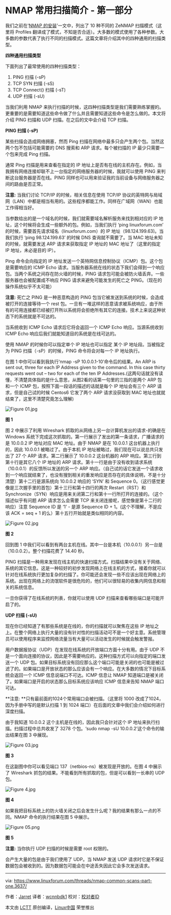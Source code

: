 NMAP 常用扫描简介 - 第一部分
========================

我们之前在‘[NMAP 的安装][1]’一文中，列出了 10 种不同的 ZeNMAP 扫描模式（这里将 Profiles 翻译成了模式，不知是否合适）。大多数的模式使用了各种参数。大多数的参数代表了执行不同的扫描模式。这篇文章将介绍其中的四种通用的扫描类型。

**四种通用扫描类型**

下面列出了最常使用的四种扫描类型：

1.  PING 扫描 (-sP)
2.  TCP SYN 扫描 (-sS)
3.  TCP Connect() 扫描 (-sT)
4.  UDP 扫描 (-sU)

当我们利用 NMAP 来执行扫描的时候，这四种扫描类型是我们需要熟练掌握的。更重要的是需要知道这些命令做了什么并且需要知道这些命令是怎么做的。本文将介绍 PING 扫描和 UDP 扫描。在之后的文中会介绍 TCP 扫描。

**PING 扫描 (-sP)**

某些扫描会造成网络拥塞，然而 Ping 扫描在网络中最多只会产生两个包。当然这两个包不包括可能需要的 DNS 搜索和 ARP 请求。每个被扫描的 IP 最少只需要一个包来完成 Ping 扫描。

通常 Ping 扫描是用来查看在指定的 IP 地址上是否有在线的主机存在。例如，当我拥有网络连接却联不上一台指定的网络服务器的时候，我就可以使用 PING 来判断这台服务器是否在线。PING 同样也可以用来验证我的当前设备与网络服务器之间的路由是否正常。

**注意:** 当我们讨论 TCP/IP 的时候，相关信息在使用 TCP/IP 协议的英特网与局域网（LAN）中都是相当有用的。这些程序都能工作。同样在广域网（WAN）也能工作得相当好。

当参数给出的是一个域名的时候，我们就需要域名解析服务来找到相对应的 IP 地址，这个时候将会生成一些额外的包。例如，当我们执行 ‘ping linuxforum.com’ 的时候，需要首先请求域名（linuxforum.com）的 IP 地址（98.124.199.63)。当我们执行 ‘ping 98.124.199.63’ 的时候 DNS 查询就不需要了。当 MAC 地址未知的时候，就需要发送 ARP 请求来获取指定 IP 地址的 MAC 地址了（这里的指定 IP 地址，未必是目的 IP）。

Ping 命令会向指定的 IP 地址发送一个英特网信息控制协议（ICMP）包。这个包是需要响应的 ICMP Echo 请求。当服务器系统在线的状态下我们会得到一个响应包。当两个系统之间存在防火墙的时候，PING 请求包可能会被防火墙丢弃。一些服务器也会被配置成不响应 PING 请求来避免可能发生的死亡之 PING。（现在的操作系统似乎不太可能）

**注意:** 死亡之 PING 是一种恶意构造的 PING 包当它被发送到系统的时候，会造成被打开的连接等待一个 rest 包。一旦有一堆这样的恶意请求被系统响应，由于所有的可用连接都已经被打开所以系统将会拒绝所有其它的连接。技术上来说这种状态下的系统就是不可达的。

当系统收到 ICMP Echo 请求后它将会返回一个 ICMP Echo 响应。当源系统收到 ICMP Echo 响应后我们就能知道目的系统是在线可达的。

使用 NMAP 的时候你可以指定单个 IP 地址也可以指定 某个 IP 地址段。当被指定为 PING 扫描（-sP）的时候，PING 命令将会对每一个 IP 地址执行。

在图 1 中你可以看到我执行‘nmap -sP 10.0.0.1-10’命令后的结果。An ARP is sent out, three for each IP Address given to the command. In this case thirty requests went out – two for each of the ten IP Addresses.(这两句话就没有读懂，不清楚具体指的是什么意思，从图2看的话第一句里的三指的是两个 ARP 包和一个 ICMP 包，按照下面一段话的描述的话就是每个 IP 地址会有三个 ARP 请求，但是自己试的时候 Centos6 它发了两个 ARP 请求没获取到 MAC 地址也就就结束了，这里不清楚究竟怎么理解)

 ![Figure 01.jpg](https://www.linuxforum.com/attachments/figure-01-jpg.105/) 

**图 1**

图 2 中展示了利用 Wireshark 抓取的从网络上另一台计算机发出的请求-的确是在 Windows 系统下完成这次抓取的。第一行展示了发出的第一条请求，广播请求的是 10.0.0.2 IP 地址对应 MAC 地址。由于 NMAP 是在 10.0.0.1 这台机器上执行的，因此 10.0.0.1 被略过了。由于本机 IP 地址被略过，我们现在可以说总共只发出了 27 个 ARP 请求。第二行展示了 10.0.0.2 这台机器的 ARP 响应。第三行到第十行是其它八个 IP 地址的 ARP 请求。第十一行是由于没有收到请求系统（10.0.0.1）的反馈所以发送的另一个 ARP 响应。（自己试的话它发送一个请求收到一个响应就结束了，也没有搜到相关的重发响应是否存在的具体说明，不是十分清楚）第十二行是源系统向 10.0.0.2 响应的 ‘SYN’ 和 Sequence 0。（这行感觉更像是三次握手里的首包）第十三行和第十四行的两次 Restart（RST）和 Synchronize（SYN）响应是用来关闭第二行和第十一行所打开的连接的。（这个描述似乎有问题 ARP 请求怎么会需要 TCP 来关闭连接呢，感觉像是第十二行的响应）注意 Sequence ID 是 ‘1’ - 是源 Sequence ID + 1。(这个不理解，不是应该 ACK = seq + 1 的么）第十五行开始就是类似相同的内容。

 ![Figure 02.jpg](https://www.linuxforum.com/attachments/figure-02-jpg.106/) 

**图 2**

回到图 1 中我们可以看到有两台主机在线。其中一台是本机（10.0.0.1）另一台是（10.0.0.2）。整个扫描花费了 14.40 秒。

PING 扫描是一种用来发现在线主机的快速扫描方式。扫描结果中没有关于网络、系统的其它信息。这是一种较好的初步发现网络上在线主机的方式，接着你就可以针对在线系统执行更加复杂的扫描了。你可能还会发现一些不应该出现在网络上的系统。出现在网络上的流氓软件是很危险的，他们可以很轻易的收集内网信息和相关的系统信息。

一旦你获得了在线系统的列表，你就可以使用 UDP 扫描来查看哪些端口是可能开启了的。

**UDP 扫描 (-sU)**

现在你已经知道了有那些系统是在线的，你的扫描就可以聚焦在这些 IP 地址之上。在整个网络上执行大量的没有针对性的扫描活动可不是一个好主意。系统管理员可以使用程序来监控网络流量当有大量可以活动发生的时候就会触发警报。

用户数据报协议（UDP）在发现在线系统的开放端口方面十分有用。由于 UDP 不是一个面向连接的协议，因此是不需要响应的。这种扫描方式可以向指定的端口发送一个 UDP 包。如果目标系统没有回应那么这个端口可能是关闭的也可能是被过滤了的。如果端口是开放状态的那么应该会有一个响应。在大多数的情况下目标系统会返回一个 ICMP 信息说端口不可达。ICMP 信息让 NMAP 知道端口是被关闭了。如果端口是开启的状态那么目标系统应该响应 ICMP 信息来告知 NMAP 端口可达。

**注意: **只有最前面的1024个常用端口会被扫描。（这里将 1000 改成了1024，因为手册中写的是默认扫描 1 到 1024 端口）在后面的文章中我们会介绍如何进行深度扫描。

由于我知道 10.0.0.2 这个主机是在线的，因此我只会针对这个 IP 地址来执行扫描。扫描过程中总共收发了 3278 个包。‘sudo nmap -sU 10.0.0.2’这个命令的输出结果在图 3 中展现。

 ![Figure 03.jpg](https://www.linuxforum.com/attachments/figure-03-jpg.107/) 

**图 3**

在这副图中你可以看见端口 137（netbios-ns）被发现是开放的。在图 4 中展示了 Wireshark 抓包的结果。不能看到所有抓取的包，但是可以看到一长串的 UDP 包。

 ![Figure 4.jpg](https://www.linuxforum.com/attachments/figure-4-jpg.108/) 

**图 4**

如果我把目标系统上的防火墙关闭之后会发生什么呢？我的结果有那么一点的不同。NMAP 命令的执行结果在图 5 中展示。

 ![Figure 05.png](https://www.linuxforum.com/attachments/figure-05-png.109/) 

**图 5**

**注意:** 当你执行 UDP 扫描的时候是需要 root 权限的。

会产生大量的包是由于我们使用了 UDP。当 NMAP 发送 UDP 请求时它是不保证数据包会被收到的。因为数据包可能会在中途丢失因此它会多次发送请求。

--------------------------------------------------------------------------------

via: https://www.linuxforum.com/threads/nmap-common-scans-part-one.3637/

作者：[Jarret][a]
译者：[wcnnbdk1](https://github.com/wcnnbdk1)
校对：[校对者ID](https://github.com/校对者ID)

本文由 [LCTT](https://github.com/LCTT/TranslateProject) 原创编译，[Linux中国](https://linux.cn/) 荣誉推出

[a]:https://www.linuxforum.com/members/jarret.268/
[1]:https://www.linuxforum.com/threads/nmap-installation.3431/
